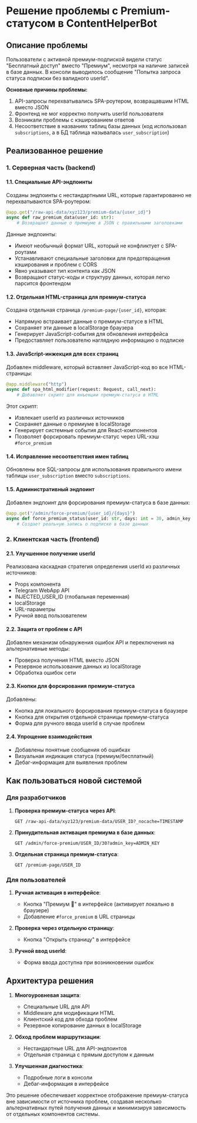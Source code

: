 # Решение проблемы с Premium-статусом в ContentHelperBot

## Описание проблемы

Пользователи с активной премиум-подпиской видели статус "Бесплатный доступ" вместо "Премиум", несмотря на наличие записей в базе данных. В консоли выводилось сообщение "Попытка запроса статуса подписки без валидного userId".

**Основные причины проблемы:**
1. API-запросы перехватывались SPA-роутером, возвращавшим HTML вместо JSON
2. Фронтенд не мог корректно получить userId пользователя
3. Возникали проблемы с кэшированием ответов
4. Несоответствие в названиях таблиц базы данных (код использовал `subscriptions`, а в БД таблица называлась `user_subscription`)

## Реализованное решение

### 1. Серверная часть (backend)

#### 1.1. Специальные API-эндпоинты

Созданы эндпоинты с нестандартными URL, которые гарантированно не перехватываются SPA-роутером:

```python
@app.get("/raw-api-data/xyz123/premium-data/{user_id}")
async def raw_premium_data(user_id: str):
    # Возвращает данные о премиуме в JSON с правильными заголовками
```

Данные эндпоинты:
- Имеют необычный формат URL, который не конфликтует с SPA-роутами
- Устанавливают специальные заголовки для предотвращения кэширования и проблем с CORS
- Явно указывают тип контента как JSON
- Возвращают статус-коды и структуру данных, которая легко парсится фронтендом

#### 1.2. Отдельная HTML-страница для премиум-статуса

Создана отдельная страница `/premium-page/{user_id}`, которая:
- Напрямую встраивает данные о премиум-статусе в HTML
- Сохраняет эти данные в localStorage браузера
- Генерирует JavaScript-события для обновления интерфейса
- Предоставляет пользователю наглядную информацию о подписке

#### 1.3. JavaScript-инжекция для всех страниц

Добавлен middleware, который вставляет JavaScript-код во все HTML-страницы:

```python
@app.middleware("http")
async def spa_html_modifier(request: Request, call_next):
    # Добавляет скрипт для инъекции премиум-статуса в HTML
```

Этот скрипт:
- Извлекает userId из различных источников
- Сохраняет данные о премиуме в localStorage
- Генерирует системные события для React-компонентов
- Позволяет форсировать премиум-статус через URL-хэш `#force_premium`

#### 1.4. Исправление несоответствия имен таблиц

Обновлены все SQL-запросы для использования правильного имени таблицы `user_subscription` вместо `subscriptions`.

#### 1.5. Административный эндпоинт

Добавлен эндпоинт для форсирования премиум-статуса в базе данных:

```python
@app.get("/admin/force-premium/{user_id}/{days}")
async def force_premium_status(user_id: str, days: int = 30, admin_key: str = Query(None)):
    # Создает реальную запись о подписке в базе данных
```

### 2. Клиентская часть (frontend)

#### 2.1. Улучшенное получение userId

Реализована каскадная стратегия определения userId из различных источников:
- Props компонента
- Telegram WebApp API
- INJECTED_USER_ID (глобальная переменная)
- localStorage
- URL-параметры
- Ручной ввод пользователем

#### 2.2. Защита от проблем с API

Добавлен механизм обнаружения ошибок API и переключения на альтернативные методы:
- Проверка получения HTML вместо JSON
- Резервное использование данных из localStorage
- Обработка ошибок сети

#### 2.3. Кнопки для форсирования премиум-статуса

Добавлены:
- Кнопка для локального форсирования премиум-статуса в браузере
- Кнопка для открытия отдельной страницы премиум-статуса
- Форма для ручного ввода userId в случае проблем

#### 2.4. Упрощение взаимодействия

- Добавлены понятные сообщения об ошибках
- Визуальная индикация статуса (премиум/бесплатный)
- Дебаг-информация для выявления проблем

## Как пользоваться новой системой

### Для разработчиков

1. **Проверка премиум-статуса через API**:
   ```
   GET /raw-api-data/xyz123/premium-data/USER_ID?_nocache=TIMESTAMP
   ```

2. **Принудительная активация премиума в базе данных**:
   ```
   GET /admin/force-premium/USER_ID/30?admin_key=ADMIN_KEY
   ```

3. **Отдельная страница премиум-статуса**:
   ```
   GET /premium-page/USER_ID
   ```

### Для пользователей

1. **Ручная активация в интерфейсе**:
   - Кнопка "Премиум 👑" в интерфейсе (активирует локально в браузере)
   - Добавление `#force_premium` в URL страницы

2. **Проверка через отдельную страницу**:
   - Кнопка "Открыть страницу" в интерфейсе

3. **Ручной ввод userId**:
   - Форма ввода доступна при возникновении ошибок

## Архитектура решения

1. **Многоуровневая защита**:
   - Специальные URL для API
   - Middleware для модификации HTML
   - Клиентский код для обхода проблем
   - Резервное копирование данных в localStorage

2. **Обход проблем маршрутизации**:
   - Нестандартные URL для API-эндпоинтов
   - Отдельная страница с прямым доступом к данным

3. **Улучшенная диагностика**:
   - Подробные логи в консоли
   - Дебаг-информация в интерфейсе

Это решение обеспечивает корректное отображение премиум-статуса вне зависимости от источника проблем, создавая несколько альтернативных путей получения данных и минимизируя зависимость от отдельных компонентов системы. 